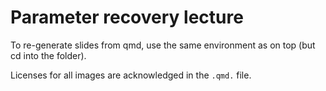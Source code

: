 # Parameter recovery lecture

To re-generate slides from qmd, use the same environment as on top (but cd into the folder).

Licenses for all images are acknowledged in the `.qmd.` file.